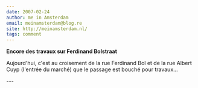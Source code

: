 ```yaml
---
date: 2007-02-24
author: me in Amsterdam
email: meinamsterdam@blog.re
site: http://meinamsterdam.nl/
tags: comment
---
```


<!-- TB -->
<p><strong>Encore des travaux sur Ferdinand Bolstraat</strong></p>
<p>Aujourd'hui, c'est au croisement de la rue Ferdinand Bol et de la rue Albert Cuyp (l'entrée du marché) que le passage est bouché pour travaux...</p>
---
